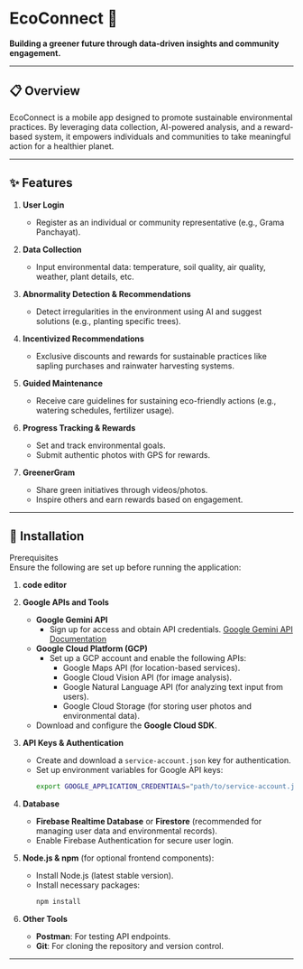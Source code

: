 # EcoConnect 🌱  
**Building a greener future through data-driven insights and community engagement.**  

---

## 📋 Overview  
EcoConnect is a mobile app designed to promote sustainable environmental practices. By leveraging data collection, AI-powered analysis, and a reward-based system, it empowers individuals and communities to take meaningful action for a healthier planet.

---

## ✨ Features  
1. **User Login**  
   - Register as an individual or community representative (e.g., Grama Panchayat).  

2. **Data Collection**  
   - Input environmental data: temperature, soil quality, air quality, weather, plant details, etc.  

3. **Abnormality Detection & Recommendations**  
   - Detect irregularities in the environment using AI and suggest solutions (e.g., planting specific trees).  

4. **Incentivized Recommendations**  
   - Exclusive discounts and rewards for sustainable practices like sapling purchases and rainwater harvesting systems.  

5. **Guided Maintenance**  
   - Receive care guidelines for sustaining eco-friendly actions (e.g., watering schedules, fertilizer usage).  

6. **Progress Tracking & Rewards**  
   - Set and track environmental goals.  
   - Submit authentic photos with GPS for rewards.  

7. **GreenerGram**  
   - Share green initiatives through videos/photos.  
   - Inspire others and earn rewards based on engagement.  

---

## 🚀 Installation  

 Prerequisites  
Ensure the following are set up before running the application:  
1. **code editor**
2. **Google APIs and Tools**  
   - **Google Gemini API**  
     - Sign up for access and obtain API credentials. [Google Gemini API Documentation](https://cloud.google.com/gemini)  
   - **Google Cloud Platform (GCP)**  
     - Set up a GCP account and enable the following APIs:  
       - Google Maps API (for location-based services).  
       - Google Cloud Vision API (for image analysis).  
       - Google Natural Language API (for analyzing text input from users).  
       - Google Cloud Storage (for storing user photos and environmental data).  
   - Download and configure the **Google Cloud SDK**.  

3. **API Keys & Authentication**  
   - Create and download a `service-account.json` key for authentication.  
   - Set up environment variables for Google API keys:  
     ```bash  
     export GOOGLE_APPLICATION_CREDENTIALS="path/to/service-account.json"  
     ```  

4. **Database**  
   - **Firebase Realtime Database** or **Firestore** (recommended for managing user data and environmental records).  
   - Enable Firebase Authentication for secure user login.  

5. **Node.js & npm** (for optional frontend components):  
   - Install Node.js (latest stable version).  
   - Install necessary packages:  
     ```bash  
     npm install  
     ```  

6. **Other Tools**  
   - **Postman**: For testing API endpoints.  
   - **Git**: For cloning the repository and version control.  

---
